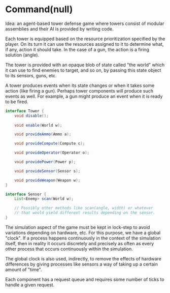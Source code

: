 # Command(null)

Idea: an agent-based tower defense game where towers consist of modular
assemblies and their AI is provided by writing code.

Each tower is equipped based on the resource prioritization specified by the
player. On its turn it can use the resources assigned to it to determine what,
if any, action it should take. In the case of a gun, the action is a firing
solution (angle).

The tower is provided with an opaque blob of state called "the world" which it
can use to find enemies to target, and so on, by passing this state object to
its sensors, guns, etc.

A tower produces events when its state changes or when it takes some action
(like firing a gun). Perhaps tower components will produce such events as well.
For example, a gun might produce an event when it is ready to be fired.

```java
interface Tower {
    void disable();
    
    void enable(World w);

    void provideAmmo(Ammo a);

    void provideCompute(Compute c);

    void provideOperator(Operator o);

    void providePower(Power p);

    void provideSensor(Sensor s);

    void provideWeapon(Weapon w);
}
```

```java
interface Sensor {
    List<Enemy> scan(World w);

    // Possibly other methods like scan(angle, width) or whatever
    // that would yield different results depending on the sensor.
}
```

The simulation aspect of the game must be kept in lock-step to avoid variations
depending on hardware, etc. For this purpose, we have a global "clock". If a
process happens continuously in the context of the simulation itself, then in
reality it occurs discretely and precisely as often as every other process that
occurs continuously within the simulation.

The global clock is also used, indirectly, to remove the effects of hardware
differences by giving processes like sensors a way of taking up a certain amount
of "time".

Each component has a request queue and requires some number of ticks to handle a
given request.

